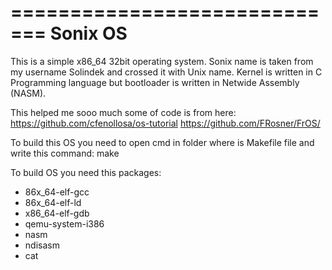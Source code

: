 =============================
          Sonix OS
=============================

This is a simple x86_64 32bit operating system. Sonix name is taken from my username Solindek and crossed it with Unix name. Kernel is written in C Programming language but bootloader is written in Netwide Assembly (NASM).

This helped me sooo much some of code is from here: 
https://github.com/cfenollosa/os-tutorial
https://github.com/FRosner/FrOS/

To build this OS you need to open cmd in folder where is Makefile file and write this command:
make

To build OS you need this packages:
- 86x_64-elf-gcc 
- 86x_64-elf-ld 
- x86_64-elf-gdb
- qemu-system-i386
- nasm
- ndisasm
- cat
